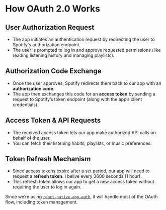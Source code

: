 # How OAuth 2.0 Works

## User Authorization Request
- The app initiates an authentication request by redirecting the user to Spotify's authorization endpoint.
- The user is prompted to log in and approve requested permissions (like reading listening history and managing playlists).

## Authorization Code Exchange
- Once the user approves, Spotify redirects them back to our app with an **authorization code**.
- The app then exchanges this code for an **access token** by sending a request to Spotify’s token endpoint (along with the app’s client credentials).

## Access Token & API Requests
- The received access token lets our app make authorized API calls on behalf of the user.
- You can fetch their listening habits, playlists, or music preferences.

## Token Refresh Mechanism
- Since access tokens expire after a set period, our app will need to request a **refresh token**. I belive every 3600 seconds (1 hour).
- This refresh token allows our app to get a new access token without requiring the user to log in again.

Since we’re using [`react-native-app-auth`](https://github.com/FormidableLabs/react-native-app-auth), it will handle most of the OAuth flow, including token management.
